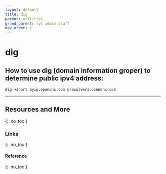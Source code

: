 ```yaml
---
layout: default
title: dig
parent: utilities
grand_parent: sys admin stuff
nav_order: 2
---
```


# dig

## How to use dig (domain information groper) to determine public ipv4 address:  
`dig +short myip.opendns.com @resolver1.opendns.com`


---

## Resources and More
{: .no_toc }
### Links
{: .no_toc }
#### Reference
{: .no_toc }

